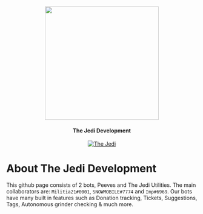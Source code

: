 <h1 align="center"><img src="https://cdn.discordapp.com/icons/854238372464820224/a_c0687029763ceb1fc3c52fcca6702e40.png" width="300"></h1>

<h4 align="center">The Jedi Development</h4>

<p align="center">
  <a href="https://discord.gg/MF9YCd2fJ2"><img src="https://discordapp.com/api/guilds/854238372464820224/widget.png?style=shield" alt="The Jedi"></a>
</p>

# About The Jedi Development
This github page consists of 2 bots, Peeves and The Jedi Utilities. The main collaborators are: `Militia21#0001`, `SNOWMOBILE#7774` and `Imp#6969`. Our bots have many built in features such as Donation tracking, Tickets, Suggestions, Tags, Autonomous grinder checking & much more.

